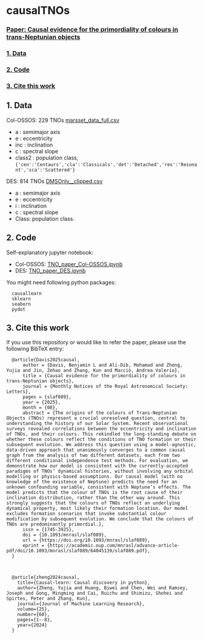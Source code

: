 # causalTNOs

### [Paper: Causal evidence for the primordiality of colours in trans-Neptunian objects](https://doi.org/10.1093/mnrasl/slaf089)
### [1. Data](#1-data-1)
### [2. Code](#2-code-1)
### [3. Cite this work](#3-cite-this-work-1)

## 1. Data
Col-OSSOS: 229 TNOs [marsset_data_full.csv](https://github.com/ZehaoJin/causalTNOs/blob/main/marsset_data_full.csv)
- a : semimajor axis
- e : eccentricity
- inc : inclination
- c : spectral slope
- class2 : population class, `{'cen':'Centaurs','cla':'Classicals','det':'Detached','res':'Resonant','sca':'Scattered'}`

DES: 814 TNOs [DMSOnly__clipped.csv](https://github.com/ZehaoJin/causalTNOs/blob/main/DMSOnly__clipped.csv)
- a : semimajor axis
- e : eccentricity
- i : inclination
- c : spectral slope
- Class: population class.


## 2. Code
Self-explanatory jupyter notebook:
- Col-OSSOS: [TNO_paper_Col-OSSOS.ipynb](https://github.com/ZehaoJin/causalTNOs/blob/main/TNO_paper_Col-OSSOS.ipynb)
- DES: [TNO_paper_DES.ipynb](https://github.com/ZehaoJin/causalTNOs/blob/main/TNO_paper_DES.ipynb)


You might need following python packages:

      causallearn
      sklearn
      seaborn
      pydot
## 3. Cite this work
If you use this repository or would like to refer the paper, please use the following BibTeX entry:

      @article{Davis2025causal,
          author = {Davis, Benjamin L and Ali-Dib, Mohamad and Zheng, Yujia and Jin, Zehao and Zhang, Kun and Macciò, Andrea Valerio},
          title = {Causal evidence for the primordiality of colours in trans-Neptunian objects},
          journal = {Monthly Notices of the Royal Astronomical Society: Letters},
          pages = {slaf089},
          year = {2025},
          month = {08},
          abstract = {The origins of the colours of Trans-Neptunian Objects (TNOs) represent a crucial unresolved question, central to understanding the history of our Solar System. Recent observational surveys revealed correlations between the eccentricity and inclination of TNOs, and their colours. This rekindled the long-standing debate on whether these colours reflect the conditions of TNO formation or their subsequent evolution. We address this question using a model-agnostic, data-driven approach that unanimously converges to a common causal graph from the analysis of two different datasets, each from two different conditional independence test methods. For evaluation, we demonstrate how our model is consistent with the currently-accepted paradigms of TNOs’ dynamical histories, without involving any orbital modelling or physics-based assumptions. Our causal model (with no knowledge of the existence of Neptune) predicts the need for an unknown confounding variable, consistent with Neptune’s effects. The model predicts that the colour of TNOs is the root cause of their inclination distribution, rather than the other way around. This strongly suggests that the colours of TNOs reflect an underlying dynamical property, most likely their formation location. Our model excludes formation scenarios that invoke substantial colour modification by subsequent evolution. We conclude that the colours of TNOs are predominantly primordial.},
          issn = {1745-3925},
          doi = {10.1093/mnrasl/slaf089},
          url = {https://doi.org/10.1093/mnrasl/slaf089},
          eprint = {https://academic.oup.com/mnrasl/advance-article-pdf/doi/10.1093/mnrasl/slaf089/64045139/slaf089.pdf},
      }



      @article{zheng2024causal,
        title={Causal-learn: Causal discovery in python},
        author={Zheng, Yujia and Huang, Biwei and Chen, Wei and Ramsey, Joseph and Gong, Mingming and Cai, Ruichu and Shimizu, Shohei and Spirtes, Peter and Zhang, Kun},
        journal={Journal of Machine Learning Research},
        volume={25},
        number={60},
        pages={1--8},
        year={2024}
      }
